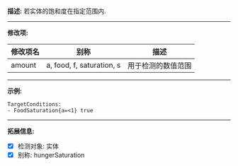 **描述:** 若实体的饱和度在指定范围内.

---

**修改项:**

| 修改项名  | 别称           | 描述                      |
| --------- | -------------- | ------------------------- |
| amount | a, food, f, saturation, s | 用于检测的数值范围 |

---

**示例:**

```
TargetConditions:
- FoodSaturation{a=<1} true
```

---

**拓展信息:**

- [x] 检测对象: 实体
- [x] 别称: hungerSaturation